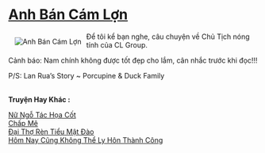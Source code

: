 <a href="https://utruyen.com/anh-ban-cam-lon/12114/" title="Anh Bán Cám Lợn"><h1>Anh Bán Cám Lợn</h1></a><div style="display:table"><img align="right" style="float: left; padding: 10px;" src="https://utruyen.com/images/story/200x260/anh-ban-cam-lon.jpg" alt="Anh Bán Cám Lợn">Để tôi kể bạn nghe, câu chuyện về Chủ Tịch nóng tính của CL Group. <p></p>Cảnh báo: Nam chính không được tốt đẹp cho lắm, cân nhắc trước khi đọc!!!<p></p>P/S: Lan Rua’s Story ~ Porcupine & Duck Family</div><p><br><b>Truyện Hay Khác :</b></p><a href="https://utruyen.com/nu-ngo-tac-hoa-cot/17504/" alt="Nữ Ngỗ Tác Họa Cốt">Nữ Ngỗ Tác Họa Cốt</a><br/><a href="https://dammyh.wordpress.com/2019/11/07/chap-me/" alt="Chấp Mê">Chấp Mê</a><br/><a href="https://truyenngontinhay.wordpress.com/2019/10/03/dai-tho-ren-tieu-mat-dao/" alt="Đại Thợ Rèn Tiểu Mật Đào">Đại Thợ Rèn Tiểu Mật Đào</a><br/><a href="https://dammyh.wordpress.com/2019/11/07/hom-nay-cu%cc%83ng-khong-the%cc%89-ly-hon-thanh-cong/" alt="Hôm Nay Cũng Không Thể Ly Hôn Thành Công">Hôm Nay Cũng Không Thể Ly Hôn Thành Công</a><br/>
